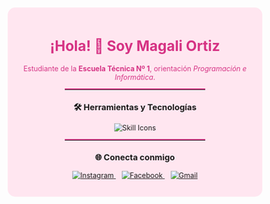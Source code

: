 <div align="center" style="background-color:#ffe6f0; padding: 20px; border-radius: 15px;">

<h1 style="color:#d63384;">¡Hola! 👋 Soy <strong>Magali Ortiz</strong></h1>

<p style="color:#d63384;">
  Estudiante de la <strong>Escuela Técnica Nº 1</strong>, orientación <em>Programación e Informática</em>.
</p>

<hr style="border-top: 2px solid #d63384; width: 60%;"/>

### 🛠️ Herramientas y Tecnologías

<p>
  <img src="https://skillicons.dev/icons?i=js,java,cs,html,css,mysql,arduino,php" alt="Skill Icons"/>
</p>

<hr style="border-top: 2px solid #d63384; width: 60%;"/>

### 🌐 Conecta conmigo

<p>
  <a href="https://instagram.com/tu_usuario" target="_blank" rel="noreferrer">
    <img src="https://skillicons.dev/icons?i=instagram" alt="Instagram"/>
  </a>
  &nbsp;&nbsp;
  <a href="https://facebook.com/tu_usuario" target="_blank" rel="noreferrer">
    <img src="https://skillicons.dev/icons?i=facebook" alt="Facebook"/>
  </a>
  &nbsp;&nbsp;
  <a href="mailto:tu_email@gmail.com">
    <img src="https://skillicons.dev/icons?i=gmail" alt="Gmail"/>
  </a>
</p>

</div>
